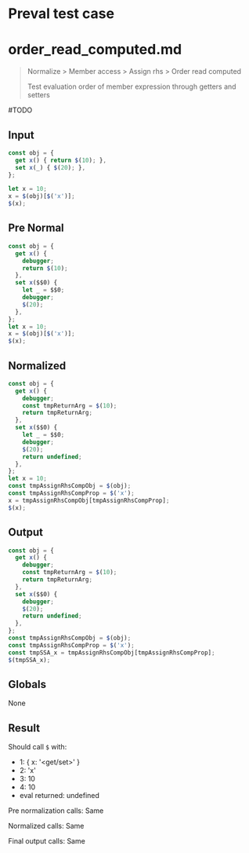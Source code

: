 # Preval test case

# order_read_computed.md

> Normalize > Member access > Assign rhs > Order read computed
>
> Test evaluation order of member expression through getters and setters

#TODO

## Input

`````js filename=intro
const obj = {
  get x() { return $(10); },
  set x(_) { $(20); },
};

let x = 10;
x = $(obj)[$('x')];
$(x);
`````

## Pre Normal

`````js filename=intro
const obj = {
  get x() {
    debugger;
    return $(10);
  },
  set x($$0) {
    let _ = $$0;
    debugger;
    $(20);
  },
};
let x = 10;
x = $(obj)[$('x')];
$(x);
`````

## Normalized

`````js filename=intro
const obj = {
  get x() {
    debugger;
    const tmpReturnArg = $(10);
    return tmpReturnArg;
  },
  set x($$0) {
    let _ = $$0;
    debugger;
    $(20);
    return undefined;
  },
};
let x = 10;
const tmpAssignRhsCompObj = $(obj);
const tmpAssignRhsCompProp = $('x');
x = tmpAssignRhsCompObj[tmpAssignRhsCompProp];
$(x);
`````

## Output

`````js filename=intro
const obj = {
  get x() {
    debugger;
    const tmpReturnArg = $(10);
    return tmpReturnArg;
  },
  set x($$0) {
    debugger;
    $(20);
    return undefined;
  },
};
const tmpAssignRhsCompObj = $(obj);
const tmpAssignRhsCompProp = $('x');
const tmpSSA_x = tmpAssignRhsCompObj[tmpAssignRhsCompProp];
$(tmpSSA_x);
`````

## Globals

None

## Result

Should call `$` with:
 - 1: { x: '<get/set>' }
 - 2: 'x'
 - 3: 10
 - 4: 10
 - eval returned: undefined

Pre normalization calls: Same

Normalized calls: Same

Final output calls: Same
